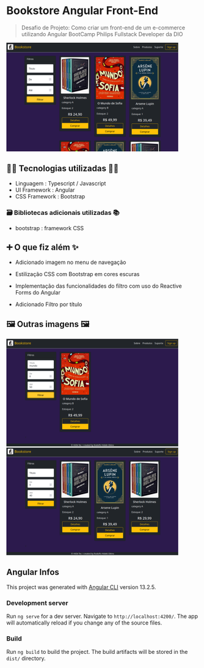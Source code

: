 # Bookstore Angular Front-End

> Desafio de Projeto: Como criar um front-end de um e-commerce utilizando Angular
> BootCamp Philips Fullstack Developer da DIO

<img src="https://raw.githubusercontent.com/rodolfoHOk/portfolio-img/main/images/bookstore-1.png" alt="BookStore Img1" width="450"/>

## 👨‍💻 Tecnologias utilizadas 👩‍💻

- Linguagem : Typescript / Javascript
- UI Framework : Angular
- CSS Framework : Bootstrap

### 🗃️ Bibliotecas adicionais utilizadas 📚

- bootstrap : framework CSS

## ➕ O que fiz além ✨

- Adicionado imagem no menu de navegação

- Estilização CSS com Bootstrap em cores escuras

- Implementação das funcionalidades do filtro com uso do Reactive Forms do Angular

- Adicionado Filtro por título

## 🖼️ Outras imagens 🖼️

<img src="https://raw.githubusercontent.com/rodolfoHOk/portfolio-img/main/images/bookstore-2.png" alt="BookStore Img1" width="450"/>

<img src="https://raw.githubusercontent.com/rodolfoHOk/portfolio-img/main/images/bookstore-3.png" alt="BookStore Img1" width="450"/>

## Angular Infos

This project was generated with [Angular CLI](https://github.com/angular/angular-cli) version 13.2.5.

### Development server

Run `ng serve` for a dev server. Navigate to `http://localhost:4200/`. The app will automatically reload if you change any of the source files.

### Build

Run `ng build` to build the project. The build artifacts will be stored in the `dist/` directory.
